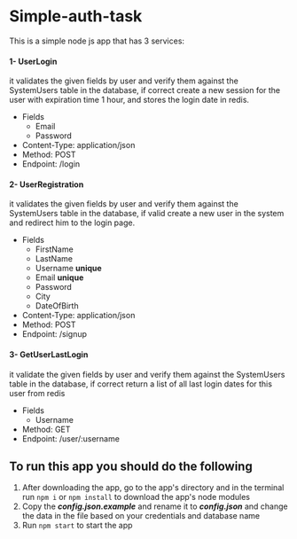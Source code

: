 # Simple-auth-task

This is a simple node js app that has 3 services:

#### 1- UserLogin
it validates the given fields by user and verify them against the
SystemUsers table in the database, if correct create a new session for the user with
expiration time 1 hour, and stores the login date in redis.
- Fields
  - Email
  - Password
- Content-Type: application/json
- Method: POST
- Endpoint: /login

#### 2- UserRegistration
it validates the given fields by user and verify them against the
SystemUsers table in the database, if valid create a new user in the system and redirect him
to the login page.

- Fields
  - FirstName
  - LastName
  - Username   **unique**
  - Email   **unique**
  - Password
  - City
  - DateOfBirth
- Content-Type: application/json
- Method: POST
- Endpoint: /signup


#### 3- GetUserLastLogin
it validate the given fields by user and verify them against the
SystemUsers table in the database, if correct return a list of all last login dates for this user from redis
- Fields
  - Username
- Method: GET
- Endpoint: /user/:username

## To run this app you should do the following
1. After downloading the app, go to the app's directory and in the terminal 
run ```npm i``` or ```npm install``` to download the app's node modules
2. Copy the **_config.json.example_** and rename it to **_config.json_** and change the 
data in the file based on your credentials and database name
3. Run ```npm start``` to start the app
